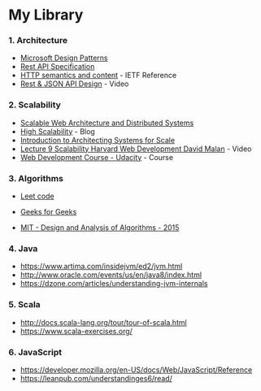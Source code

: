 # My Library

### 1. Architecture 
* [Microsoft Design Patterns](https://msdn.microsoft.com/en-us/library/dn600223.aspx)
* [Rest API Specification](http://jsonapi.org/)
* [HTTP semantics and content](https://tools.ietf.org/html/rfc7231#section-4.2) - IETF Reference
* [Rest & JSON API Design](https://www.youtube.com/watch?v=hdSrT4yjS1g&t=3398s) - Video



### 2. Scalability 
* [Scalable Web Architecture and Distributed Systems](http://www.aosabook.org/en/distsys.html)
* [High Scalability](http://highscalability.com/) - Blog
* [Introduction to Architecting Systems for Scale](http://lethain.com/introduction-to-architecting-systems-for-scale/)
* [Lecture 9 Scalability Harvard Web Development David Malan](https://www.youtube.com/watch?v=-W9F__D3oY4&list=PLmhRNZyYVpDmLpaVQm3mK5PY5KB_4hLjE&index=10) - Video
* [Web Development Course - Udacity](https://www.udacity.com/course/web-development--cs253) - Course


###  3. Algorithms
* [Leet code](https://leetcode.com/)
* [Geeks for Geeks](http://www.geeksforgeeks.org/)

* [MIT - Design and Analysis of Algorithms - 2015](https://www.youtube.com/playlist?list=PLUl4u3cNGP6317WaSNfmCvGym2ucw3oGp)


### 4. Java
* https://www.artima.com/insidejvm/ed2/jvm.html
* http://www.oracle.com/events/us/en/java8/index.html
* https://dzone.com/articles/understanding-jvm-internals

### 5. Scala
* http://docs.scala-lang.org/tour/tour-of-scala.html
* https://www.scala-exercises.org/


### 6. JavaScript
* https://developer.mozilla.org/en-US/docs/Web/JavaScript/Reference
* https://leanpub.com/understandinges6/read/
